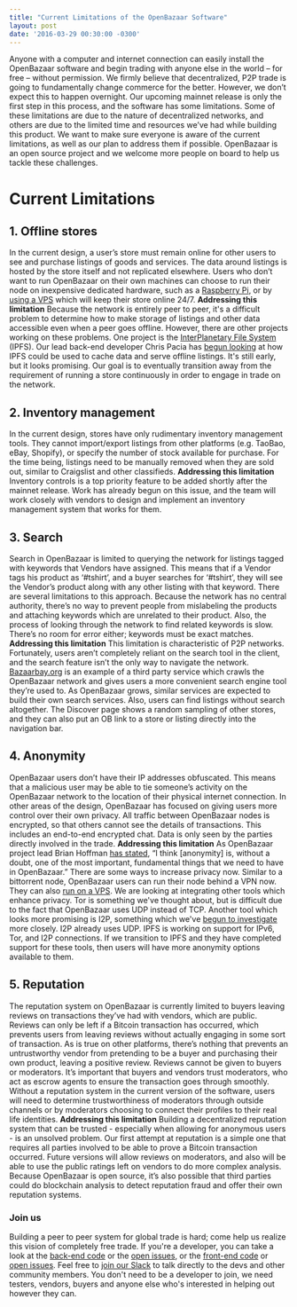 ```yaml
---
title: "Current Limitations of the OpenBazaar Software" 
layout: post
date: '2016-03-29 00:30:00 -0300'
---
```

        
Anyone with a computer and internet connection can easily install the OpenBazaar software and begin trading with anyone else in the world – for free – without permission. We firmly believe that decentralized, P2P trade is going to fundamentally change commerce for the better. However, we don’t expect this to happen overnight. Our upcoming mainnet release is only the first step in this process, and the software has some limitations. Some of these limitations are due to the nature of decentralized networks, and others are due to the limited time and resources we’ve had while building this product. We want to make sure everyone is aware of the current limitations, as well as our plan to address them if possible. OpenBazaar is an open source project and we welcome more people on board to help us tackle these challenges.

Current Limitations
===================

1\. Offline stores
------------------

In the current design, a user’s store must remain online for other users to see and purchase listings of goods and services. The data around listings is hosted by the store itself and not replicated elsewhere. Users who don’t want to run OpenBazaar on their own machines can choose to run their node on inexpensive dedicated hardware, such as a [Raspberry Pi](https://github.com/OpenBazaar/OpenBazaar-Server/wiki/Raspberry-Pi-Install-Raspbian), or by [using a VPS](https://openbazaar.zendesk.com/hc/en-us/articles/207852873-Guide-to-Setting-up-OpenBazaar-Server-on-a-VPS) which will keep their store online 24/7. **Addressing this limitation** Because the network is entirely peer to peer, it's a difficult problem to determine how to make storage of listings and other data accessible even when a peer goes offline. However, there are other projects working on these problems. One project is the [InterPlanetary File System](https://ipfs.io/) (IPFS). Our lead back-end developer Chris Pacia has [begun looking](https://youtu.be/Uti-nMfBXxY) at how IPFS could be used to cache data and serve offline listings. It's still early, but it looks promising. Our goal is to eventually transition away from the requirement of running a store continuously in order to engage in trade on the network.

2\. Inventory management
------------------------

In the current design, stores have only rudimentary inventory management tools. They cannot import/export listings from other platforms (e.g. TaoBao, eBay, Shopify), or specify the number of stock available for purchase. For the time being, listings need to be manually removed when they are sold out, similar to Craigslist and other classifieds. **Addressing this limitation** Inventory controls is a top priority feature to be added shortly after the mainnet release. Work has already begun on this issue, and the team will work closely with vendors to design and implement an inventory management system that works for them.

3\. Search
----------

Search in OpenBazaar is limited to querying the network for listings tagged with keywords that Vendors have assigned. This means that if a Vendor tags his product as ‘#tshirt’, and a buyer searches for ‘#tshirt’, they will see the Vendor’s product along with any other listing with that keyword. There are several limitations to this approach. Because the network has no central authority, there’s no way to prevent people from mislabeling the products and attaching keywords which are unrelated to their product. Also, the process of looking through the network to find related keywords is slow. There’s no room for error either; keywords must be exact matches. **Addressing this limitation** This limitation is characteristic of P2P networks. Fortunately, users aren’t completely reliant on the search tool in the client, and the search feature isn’t the only way to navigate the network. [Bazaarbay.org](http://bazaarbay.org/) is an example of a third party service which crawls the OpenBazaar network and gives users a more convenient search engine tool they’re used to. As OpenBazaar grows, similar services are expected to build their own search services. Also, users can find listings without search altogether. The Discover page shows a random sampling of other stores, and they can also put an OB link to a store or listing directly into the navigation bar.

4\. Anonymity
-------------

OpenBazaar users don’t have their IP addresses obfuscated. This means that a malicious user may be able to tie someone’s activity on the OpenBazaar network to the location of their physical internet connection. In other areas of the design, OpenBazaar has focused on giving users more control over their own privacy. All traffic between OpenBazaar nodes is encrypted, so that others cannot see the details of transactions. This includes an end-to-end encrypted chat. Data is only seen by the parties directly involved in the trade. **Addressing this limitation** As OpenBazaar project lead Brian Hoffman [has stated](https://bitcoinmagazine.com/articles/ob-ceo-brian-hoffman-explains-levels-of-anonymity-in-openbazaar-1458059826), “I think \[anonymity\] is, without a doubt, one of the most important, fundamental things that we need to have in OpenBazaar.” There are some ways to increase privacy now. Similar to a bittorrent node, OpenBazaar users can run their node behind a VPN now. They can also [run on a VPS](https://openbazaar.zendesk.com/hc/en-us/articles/207852873-Guide-to-Setting-up-OpenBazaar-Server-on-a-VPS). We are looking at integrating other tools which enhance privacy. Tor is something we've thought about, but is difficult due to the fact that OpenBazaar uses UDP instead of TCP. Another tool which looks more promising is I2P, something which we've [begun to investigate](https://github.com/OpenBazaar/OpenBazaar-Server/issues/240) more closely. I2P already uses UDP. IPFS is working on support for IPv6, Tor, and I2P connections. If we transition to IPFS and they have completed support for these tools, then users will have more anonymity options available to them.

5\. Reputation
--------------

The reputation system on OpenBazaar is currently limited to buyers leaving reviews on transactions they’ve had with vendors, which are public. Reviews can only be left if a Bitcoin transaction has occurred, which prevents users from leaving reviews without actually engaging in some sort of transaction. As is true on other platforms, there’s nothing that prevents an untrustworthy vendor from pretending to be a buyer and purchasing their own product, leaving a positive review. Reviews cannot be given to buyers or moderators. It’s important that buyers and vendors trust moderators, who act as escrow agents to ensure the transaction goes through smoothly. Without a reputation system in the current version of the software, users will need to determine trustworthiness of moderators through outside channels or by moderators choosing to connect their profiles to their real life identities. **Addressing this limitation** Building a decentralized reputation system that can be trusted - especially when allowing for anonymous users - is an unsolved problem. Our first attempt at reputation is a simple one that requires all parties involved to be able to prove a Bitcoin transaction occurred. Future versions will allow reviews on moderators, and also will be able to use the public ratings left on vendors to do more complex analysis. Because OpenBazaar is open source, it’s also possible that third parties could do blockchain analysis to detect reputation fraud and offer their own reputation systems.

### Join us

Building a peer to peer system for global trade is hard; come help us realize this vision of completely free trade. If you're a developer, you can take a look at the [back-end code](https://github.com/OpenBazaar/OpenBazaar-Server) or the [open issues](https://github.com/OpenBazaar/OpenBazaar-Server/issues), or the [front-end code](https://github.com/OpenBazaar/OpenBazaar-Client) or [open issues](https://github.com/OpenBazaar/OpenBazaar-Client/issues). Feel free to [join our Slack](http://slack.openbazaar.org/) to talk directly to the devs and other community members. You don't need to be a developer to join, we need testers, vendors, buyers and anyone else who's interested in helping out however they can.